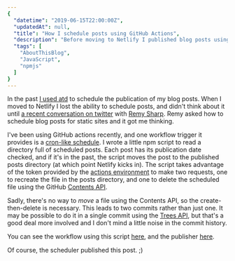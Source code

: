 ```yaml
---
{
  "datetime": "2019-06-15T22:00:00Z",
  "updatedAt": null,
  "title": "How I schedule posts using GitHub Actions",
  "description": "Before moving to Netlify I published blog posts using atd. I describe how I use GitHub Actions to recover this behaviour.",
  "tags": [
    "AboutThisBlog",
    "JavaScript",
    "npmjs"
  ]
}
---
```

In the past [I used atd](/blog/how-i-schedule-posts-using-atd) to schedule the
publication of my blog posts. When I moved to Netlify I lost the ability to
schedule posts, and didn't think about it until
[a recent conversation on twitter][convo] with [Remy Sharp][remy]. Remy asked
how to schedule blog posts for static sites and it got me thinking.

I've been using GitHub actions recently, and one workflow trigger it provides
is a [cron-like schedule][cron-like]. I wrote a little npm script to read a
directory full of scheduled posts. Each post has its publication date checked,
and if it's in the past, the script moves the post to the published posts
directory (at which point Netlify kicks in). The script takes advantage of the
token provided by the [actions environment][environment] to make two requests,
one to recreate the file in the posts directory, and one to delete the scheduled
file using the GitHub [Contents API][contents-api].

Sadly, there's no way to _move_ a file using the Contents API, so the
create-then-delete is necessary. This leads to two commits rather than just
one. It may be possible to do it in a single commit using the
[Trees API][trees-api], but that's a good deal more involved and I don't mind
a little noise in the commit history.

You can see the workflow using this script [here][workflow], and the publisher
[here][publisher].

Of course, the scheduler published this post. ;)

[convo]: https://twitter.com/qubyte/status/1139904277894369281
[remy]: https://remysharp.com/
[cron-like]: https://developer.github.com/actions/managing-workflows/creating-and-cancelling-a-workflow/#scheduling-a-workflow
[environment]: https://developer.github.com/actions/creating-github-actions/accessing-the-runtime-environment/#environment-variables
[contents-api]: https://developer.github.com/v3/repos/contents/
[trees-api]: https://developer.github.com/v3/git/trees/
[workflow]: https://github.com/qubyte/qubyte-codes/blob/master/.github/main.workflow
[publisher]: https://github.com/qubyte/qubyte-codes/blob/master/publish-scheduled.js
